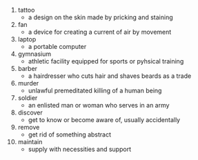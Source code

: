 1. tattoo
    - a design on the skin made by pricking and staining
2. fan 
    - a device for creating a current of air by movement
3. laptop
    - a portable computer
4. gymnasium
    - athletic facility equipped for sports or pyhsical training
5. barber
    - a hairdresser who cuts hair and shaves beards as a trade
6. murder
    - unlawful premeditated killing of a human being
7. soldier
    - an enlisted man or woman who serves in an army
8. discover
    - get to know or become aware of, usually accidentally
9. remove
    - get rid of something abstract
10. maintain
    - supply with necessities and support